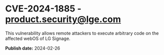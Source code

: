 # CVE-2024-1885 - product.security@lge.com

This vulnerability allows remote attackers to execute arbitrary code on the affected webOS of LG Signage.


**Publish date:** 2024-02-26
